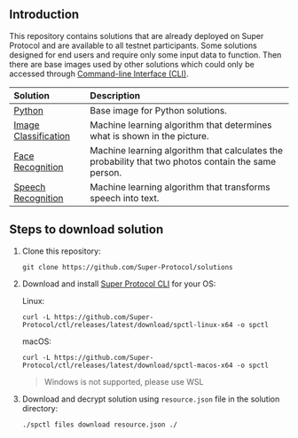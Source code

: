 ## Introduction

This repository contains solutions that are already deployed on Super Protocol and are available to all testnet participants. Some solutions designed for end users and require only some input data to function. Then there are base images used by other solutions which could only be accessed through [Command-line Interface (CLI)](https://github.com/Super-Protocol/spctl).

|Solution|Description|
| :- | :- |
|[Python](./Python)|Base image for Python solutions.|
|[Image Classification](./Image%20Classification)|Machine learning algorithm that determines what is shown in the picture.|
|[Face Recognition](./Face%20Recognition)|Machine learning algorithm that calculates the probability that two photos contain the same person.|
|[Speech Recognition](./Speech%20Recognition)|Machine learning algorithm that transforms speech into text.|

## Steps to download solution

1. Clone this repository:
   ```
   git clone https://github.com/Super-Protocol/solutions
   ```

2. Download and install [Super Protocol CLI](https://github.com/Super-Protocol/ctl) for your OS:
   
   Linux:
   ```
   curl -L https://github.com/Super-Protocol/ctl/releases/latest/download/spctl-linux-x64 -o spctl
   ```

   macOS:
   ```
   curl -L https://github.com/Super-Protocol/ctl/releases/latest/download/spctl-macos-x64 -o spctl
   ```
   > Windows is not supported, please use WSL

3. Download and decrypt solution using `resource.json` file in the solution directory:
   ```
   ./spctl files download resource.json ./
   ```